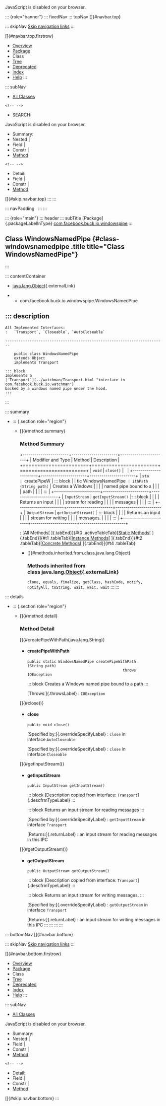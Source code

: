 <div>

JavaScript is disabled on your browser.

</div>

::: {role="banner"}
::: fixedNav
::: topNav
[]{#navbar.top}

::: skipNav
[Skip navigation links](#skip.navbar.top "Skip navigation links")
:::

[]{#navbar.top.firstrow}

-   [Overview](../../../../../index.html)
-   [Package](package-summary.html)
-   Class
-   [Tree](package-tree.html)
-   [Deprecated](../../../../../deprecated-list.html)
-   [Index](../../../../../index-all.html)
-   [Help](../../../../../help-doc.html)
:::

::: subNav
-   [All Classes](../../../../../allclasses.html)

```{=html}
<!-- -->
```
-   SEARCH:

<div>

<div>

JavaScript is disabled on your browser.

</div>

</div>

<div>

-   Summary: 
-   Nested \| 
-   Field \| 
-   Constr \| 
-   [Method](#method.summary)

```{=html}
<!-- -->
```
-   Detail: 
-   Field \| 
-   Constr \| 
-   [Method](#method.detail)

</div>

[]{#skip.navbar.top}
:::
:::

::: navPadding
 
:::
:::

::: {role="main"}
::: header
::: subTitle
[Package]{.packageLabelInType} [com.facebook.buck.io.windowspipe](package-summary.html)
:::

## Class WindowsNamedPipe {#class-windowsnamedpipe .title title="Class WindowsNamedPipe"}
:::

::: contentContainer
-   [java.lang.Object](http://docs.oracle.com/javase/7/docs/api/java/lang/Object.html?is-external=true "class or interface in java.lang"){.externalLink}

-   -   com.facebook.buck.io.windowspipe.WindowsNamedPipe

::: description
-   

    All Implemented Interfaces:
    :   `Transport`, `Closeable`, `AutoCloseable`

    ------------------------------------------------------------------------

        public class WindowsNamedPipe
        extends Object
        implements Transport

    ::: block
    Implements a
    [`Transport`](../watchman/Transport.html "interface in com.facebook.buck.io.watchman")
    backed by a windows named pipe under the hood.
    :::
:::

::: summary
-   ::: {.section role="region"}
    -   []{#method.summary}

        ### Method Summary

        +-----------------------+-----------------------+-----------------------+
        | Modifier and Type     | Method                | Description           |
        +=======================+=======================+=======================+
        | `void`                | `close()`             |                       |
        +-----------------------+-----------------------+-----------------------+
        | `sta                  | `createPipeW          | ::: block             |
        | tic WindowsNamedPipe` | ithPath​(String path)` | Creates a Windows     |
        |                       |                       | named pipe bound to a |
        |                       |                       | path                  |
        |                       |                       | :::                   |
        +-----------------------+-----------------------+-----------------------+
        | `InputStream`         | `getInputStream()`    | ::: block             |
        |                       |                       | Returns an input      |
        |                       |                       | stream for reading    |
        |                       |                       | messages              |
        |                       |                       | :::                   |
        +-----------------------+-----------------------+-----------------------+
        | `OutputStream`        | `getOutputStream()`   | ::: block             |
        |                       |                       | Returns an input      |
        |                       |                       | stream for writing    |
        |                       |                       | messages.             |
        |                       |                       | :::                   |
        +-----------------------+-----------------------+-----------------------+

        : [All Methods[ ]{.tabEnd}]{#t0 .activeTableTab}[[Static
        Methods](javascript:show(1);)[ ]{.tabEnd}]{#t1
        .tableTab}[[Instance
        Methods](javascript:show(2);)[ ]{.tabEnd}]{#t2
        .tableTab}[[Concrete
        Methods](javascript:show(8);)[ ]{.tabEnd}]{#t4 .tableTab}

        -   []{#methods.inherited.from.class.java.lang.Object}

            ### Methods inherited from class java.lang.[Object](http://docs.oracle.com/javase/7/docs/api/java/lang/Object.html?is-external=true "class or interface in java.lang"){.externalLink}

            `clone, equals, finalize, getClass, hashCode, notify, notifyAll, toString, wait, wait, wait`
    :::
:::

::: details
-   ::: {.section role="region"}
    -   []{#method.detail}

        ### Method Detail

        []{#createPipeWithPath(java.lang.String)}

        -   #### createPipeWithPath

            ``` methodSignature
            public static WindowsNamedPipe createPipeWithPath​(String path)
                                                       throws IOException
            ```

            ::: block
            Creates a Windows named pipe bound to a path
            :::

            [Throws:]{.throwsLabel}
            :   `IOException`

        []{#close()}

        -   #### close

            ``` methodSignature
            public void close()
            ```

            [Specified by:]{.overrideSpecifyLabel}
            :   `close` in interface `AutoCloseable`

            [Specified by:]{.overrideSpecifyLabel}
            :   `close` in interface `Closeable`

        []{#getInputStream()}

        -   #### getInputStream

            ``` methodSignature
            public InputStream getInputStream()
            ```

            ::: block
            [Description copied from
            interface: `Transport`]{.descfrmTypeLabel}
            :::

            ::: block
            Returns an input stream for reading messages
            :::

            [Specified by:]{.overrideSpecifyLabel}
            :   `getInputStream` in interface `Transport`

            [Returns:]{.returnLabel}
            :   an input stream for reading messages in this IPC

        []{#getOutputStream()}

        -   #### getOutputStream

            ``` methodSignature
            public OutputStream getOutputStream()
            ```

            ::: block
            [Description copied from
            interface: `Transport`]{.descfrmTypeLabel}
            :::

            ::: block
            Returns an input stream for writing messages.
            :::

            [Specified by:]{.overrideSpecifyLabel}
            :   `getOutputStream` in interface `Transport`

            [Returns:]{.returnLabel}
            :   an input stream for writing messages in this IPC
    :::
:::
:::
:::

::: bottomNav
[]{#navbar.bottom}

::: skipNav
[Skip navigation links](#skip.navbar.bottom "Skip navigation links")
:::

[]{#navbar.bottom.firstrow}

-   [Overview](../../../../../index.html)
-   [Package](package-summary.html)
-   Class
-   [Tree](package-tree.html)
-   [Deprecated](../../../../../deprecated-list.html)
-   [Index](../../../../../index-all.html)
-   [Help](../../../../../help-doc.html)
:::

::: subNav
-   [All Classes](../../../../../allclasses.html)

<div>

<div>

JavaScript is disabled on your browser.

</div>

</div>

<div>

-   Summary: 
-   Nested \| 
-   Field \| 
-   Constr \| 
-   [Method](#method.summary)

```{=html}
<!-- -->
```
-   Detail: 
-   Field \| 
-   Constr \| 
-   [Method](#method.detail)

</div>

[]{#skip.navbar.bottom}
:::
